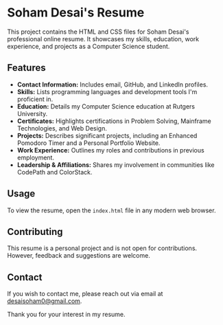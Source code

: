 # Soham Desai's Resume

This project contains the HTML and CSS files for Soham Desai's professional online resume. It showcases my skills, education, work experience, and projects as a Computer Science student.

## Features

- **Contact Information:** Includes email, GitHub, and LinkedIn profiles.
- **Skills:** Lists programming languages and development tools I'm proficient in.
- **Education:** Details my Computer Science education at Rutgers University.
- **Certificates:** Highlights certifications in Problem Solving, Mainframe Technologies, and Web Design.
- **Projects:** Describes significant projects, including an Enhanced Pomodoro Timer and a Personal Portfolio Website.
- **Work Experience:** Outlines my roles and contributions in previous employment.
- **Leadership & Affiliations:** Shares my involvement in communities like CodePath and ColorStack.

## Usage

To view the resume, open the `index.html` file in any modern web browser.

## Contributing

This resume is a personal project and is not open for contributions. However, feedback and suggestions are welcome.

## Contact

If you wish to contact me, please reach out via email at [desaisoham0@gmail.com](mailto:desaisoham0@gmail.com).

Thank you for your interest in my resume.
